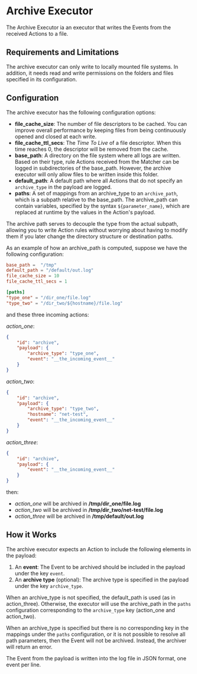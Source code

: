 # Archive Executor

The Archive Executor ia an executor that writes the Events from the received Actions to a file.



## Requirements and Limitations

The archive executor can only write to locally mounted file systems. In addition, it needs read
and write permissions on the folders and files specified in its configuration.



## Configuration

The archive executor has the following configuration options:

- __file_cache_size__:  The number of file descriptors to be cached.
  You can improve overall performance by keeping files from being continuously opened and closed
  at each write.
- __file_cache_ttl_secs__:  The *Time To Live* of a file descriptor. When this time reaches 0,
  the descriptor will be removed from the cache.
- __base_path__:  A directory on the file system where all logs are written. Based on their type,
  rule Actions received from the Matcher can be logged in subdirectories of the base_path.
  However, the archive executor will only allow files to be written inside this folder.
- __default_path__:  A default path where all Actions that do not specify an `archive_type` in
  the payload are logged.
- __paths__:  A set of mappings from an archive_type to an `archive_path`, which is a subpath
  relative to the base_path. The archive_path can contain variables, specified by the syntax
  `${parameter_name}`, which are replaced at runtime by the values in the Action's payload.

The archive path serves to decouple the type from the actual subpath, allowing you to write Action
rules without worrying about having to modify them if you later change the directory structure or
destination paths.

As an example of how an archive_path is computed, suppose we have the following configuration:

```toml
base_path =  "/tmp"
default_path = "/default/out.log"
file_cache_size = 10
file_cache_ttl_secs = 1

[paths]
"type_one" = "/dir_one/file.log"
"type_two" = "/dir_two/${hostname}/file.log"
```

and these three incoming actions:

_action_one_:
```json
{
    "id": "archive",
    "payload": {
        "archive_type": "type_one",
        "event": "__the_incoming_event__"
    }
}
```

_action_two_:
```json
{
    "id": "archive",
    "payload": {
        "archive_type": "type_two",
        "hostname": "net-test",
        "event": "__the_incoming_event__"
    }
}
```

_action_three_:
```json
{
    "id": "archive",
    "payload": {
        "event": "__the_incoming_event__"
    }
}
```

then:

  - _action_one_ will be archived in __/tmp/dir_one/file.log__
  - _action_two_ will be archived in __/tmp/dir_two/net-test/file.log__
  - _action_three_ will be archived in __/tmp/default/out.log__



## How it Works

The archive executor expects an Action to include the following elements in the payload:

1. An __event__:  The Event to be archived should be included in the payload under the key `event`.
1. An __archive type__ (optional):  The archive type is specified in the payload under the key
   `archive_type`.

When an archive_type is not specified, the default_path is used (as in action_three). Otherwise,
the executor will use the archive_path in the `paths` configuration corresponding to the
`archive_type` key (action_one and action_two).

When an archive_type is specified but there is no corresponding key in the mappings under the
`paths` configuration, or it is not possible to resolve all path parameters, then the Event
will not be archived. Instead, the archiver will return an error.

The Event from the payload is written into the log file in JSON format, one event per line.
